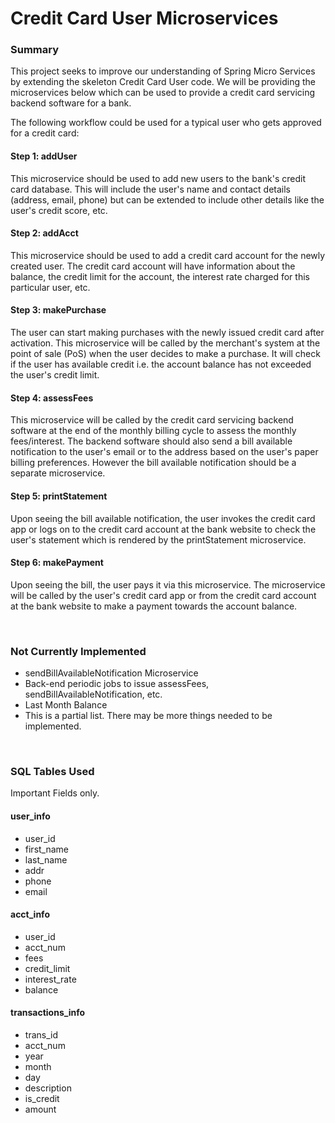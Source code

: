 # Credit Card User Microservices

### Summary

This project seeks to improve our understanding of Spring Micro Services by extending the skeleton Credit Card User code. We will be providing the microservices below which can be used to provide a credit card servicing backend software for a bank.

The following workflow could be used for a typical user who gets approved for a credit card:

#### Step 1: addUser
This microservice should be used to add new users to the bank's credit card database. This will include the user's name and contact details (address, email, phone) but can be extended to include other details like the user's credit score, etc.

#### Step 2: addAcct
This microservice should be used to add a credit card account for the newly created user. The credit card account will have information about the balance, the credit limit for the account, the interest rate charged for this particular user, etc.  

#### Step 3: makePurchase
The user can start making purchases with the newly issued credit card after activation. This microservice will be called by the merchant's system at the point of sale (PoS) when the user decides to make a purchase. It will check if the user has available credit i.e. the account balance has not exceeded the user's credit limit.

#### Step 4: assessFees
This microservice will be called by the credit card servicing backend software at the end of the monthly billing cycle to assess the monthly fees/interest. The backend software should also send a bill available notification to the user's email or to the address based on the user's paper billing preferences. However the bill available notification should be a separate microservice.

#### Step 5: printStatement
Upon seeing the bill available notification, the user invokes the credit card app or logs on to the credit card account at the bank website to check the user's statement which is rendered by the printStatement microservice. 
 
#### Step 6: makePayment
Upon seeing the bill, the user pays it via this microservice. The microservice will be called by the user's credit card app or from the credit card account at the bank website to make a payment towards the account balance.

<br>

### Not Currently Implemented 

* sendBillAvailableNotification Microservice
* Back-end periodic jobs to issue assessFees, sendBillAvailableNotification, etc. 
* Last Month Balance 
* This is a partial list. There may be more things needed to be implemented.

<br>

### SQL Tables Used 
Important Fields only.

#### user_info

*  user_id 
*  first_name
*  last_name
*  addr
*  phone
*  email
 
 
#### acct_info
 
 * user_id 
 * acct_num
 * fees
 * credit_limit
 * interest_rate
 * balance
 
#### transactions_info
 * trans_id
 * acct_num
 * year
 * month
 * day
 * description
 * is_credit
 * amount
 